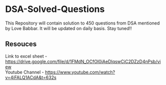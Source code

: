 # DSA-Solved-Questions
This Repository will contain solution to 450 questions from DSA mentioned by Love Babbar. It will be updated on daily basis. Stay tuned!!

## Resouces
   Link to excel sheet - https://drive.google.com/file/d/1FMdN_OCfOI0iAeDlqswCiC2DZzD4nPsb/view
   <br>
   Youtube Channel - https://www.youtube.com/watch?v=4iFALQ1ACdA&t=632s
